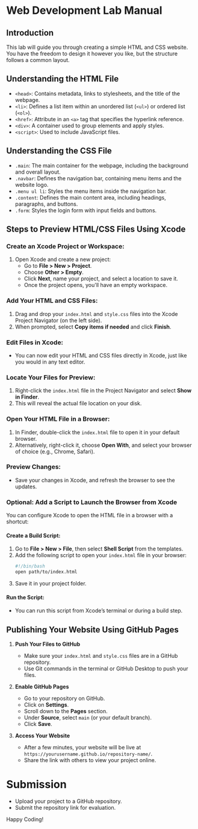 # Web Development Lab Manual

## Introduction
This lab will guide you through creating a simple HTML and CSS website. You have the freedom to design it however you like, but the structure follows a common layout.

## Understanding the HTML File
- `<head>`: Contains metadata, links to stylesheets, and the title of the webpage.
- `<li>`: Defines a list item within an unordered list (`<ul>`) or ordered list (`<ol>`).
- `<href>`: Attribute in an `<a>` tag that specifies the hyperlink reference.
- `<div>`: A container used to group elements and apply styles.
- `<script>`: Used to include JavaScript files.

## Understanding the CSS File
- `.main`: The main container for the webpage, including the background and overall layout.
- `.navbar`: Defines the navigation bar, containing menu items and the website logo.
- `.menu ul li`: Styles the menu items inside the navigation bar.
- `.content`: Defines the main content area, including headings, paragraphs, and buttons.
- `.form`: Styles the login form with input fields and buttons.

## Steps to Preview HTML/CSS Files Using Xcode

### Create an Xcode Project or Workspace:
1. Open Xcode and create a new project:
   - Go to **File > New > Project**.
   - Choose **Other > Empty**.
   - Click **Next**, name your project, and select a location to save it.
   - Once the project opens, you'll have an empty workspace.

### Add Your HTML and CSS Files:
1. Drag and drop your `index.html` and `style.css` files into the Xcode Project Navigator (on the left side).
2. When prompted, select **Copy items if needed** and click **Finish**.

### Edit Files in Xcode:
- You can now edit your HTML and CSS files directly in Xcode, just like you would in any text editor.

### Locate Your Files for Preview:
1. Right-click the `index.html` file in the Project Navigator and select **Show in Finder**.
2. This will reveal the actual file location on your disk.

### Open Your HTML File in a Browser:
1. In Finder, double-click the `index.html` file to open it in your default browser.
2. Alternatively, right-click it, choose **Open With**, and select your browser of choice (e.g., Chrome, Safari).

### Preview Changes:
- Save your changes in Xcode, and refresh the browser to see the updates.

### Optional: Add a Script to Launch the Browser from Xcode
You can configure Xcode to open the HTML file in a browser with a shortcut:

#### Create a Build Script:
1. Go to **File > New > File**, then select **Shell Script** from the templates.
2. Add the following script to open your `index.html` file in your browser:
   ```bash
   #!/bin/bash
   open path/to/index.html
   ```
3. Save it in your project folder.

#### Run the Script:
- You can run this script from Xcode’s terminal or during a build step.

## Publishing Your Website Using GitHub Pages
1. **Push Your Files to GitHub**
   - Make sure your `index.html` and `style.css` files are in a GitHub repository.
   - Use Git commands in the terminal or GitHub Desktop to push your files.

2. **Enable GitHub Pages**
   - Go to your repository on GitHub.
   - Click on **Settings**.
   - Scroll down to the **Pages** section.
   - Under **Source**, select `main` (or your default branch).
   - Click **Save**.

3. **Access Your Website**
   - After a few minutes, your website will be live at `https://yourusername.github.io/repository-name/`.
   - Share the link with others to view your project online.

# Submission
- Upload your project to a GitHub repository.
- Submit the repository link for evaluation.

Happy Coding!

